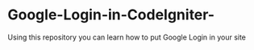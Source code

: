 # Google-Login-in-CodeIgniter-
Using this repository you can learn how to put Google Login in your site
